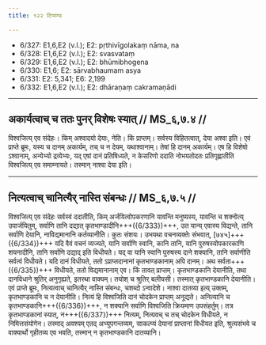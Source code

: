 ```yaml
---
title: १२२ टिप्पण्यः

---
```

- 6/327: E1,6,E2 (v.l.); E2: pṛthivīgolakaṃ nāma, na
- 6/328: E1,6,E2 (v.l.); E2: svasvataṃ
- 6/329: E1,6,E2 (v.l.); E2: bhūmibhogena
- 6/330: E1,6; E2: sārvabhaumam asya
- 6/331: E2: 5,341; E6: 2,199
- 6/332: E1,6,E2 (v.l.); E2: dhāraṇaṃ cakramaṇādi

____________________________________________


## अकार्यत्वाच् च ततः पुनर् विशेषः स्यात् // MS_६,७.४ //

विश्वजित्य् एव संदेहः। किम् अश्वादयो देयाः, नेति। किं प्राप्तम्। सर्वस्य विहितत्वात्, देया अश्वा इति। एवं प्राप्ते ब्रूमः, यस्य च दानम् अकार्यम्, तच् च न देयम्, यथाश्वानाम्। तेषां हि दानम् अकार्यम्। एष हि विशेषो ऽश्वानाम्, अन्येभ्यो द्रव्येभ्यः, यद् एषां दानं प्रतिषिध्यते, न केसरिणो ददाति नोभयतोदतः प्रतिगृह्णातीति विश्वजित्य् एव समाम्नायते। तस्मान् नाश्वा देया इति।


____________________________________________


## नित्यत्वाच् चानित्यैर् नास्ति संबन्धः // MS_६,७.५ //

विश्वजित्य् एव संदेहः सर्वस्वं ददातीति, किम् अर्जयित्वोपकरणानि यावन्ति मनुष्यस्य, यावन्ति च शक्नोत्य् उपार्जयितुम्, सर्वाणि तानि दद्यात् कृतभाण्डादीनि+++({6/333})+++, उत यान्य् एवास्य विद्यन्ते, तानि सर्वाणि देयानि, नाविद्यमानानि कर्तव्यानीति। कुतः संशयः। उभयथा वचनव्यक्तेः संभवात्, [७४५]+++({6/334})+++ यदि वैवं वचनं व्यज्यते, यानि सर्वाणि स्वानि, कानि तानि, यानि पुरुषस्योपकारकाणि शयनादीनि, तानि सर्वाणि दद्याद् इति विधीयते। यद् वा यानि स्वानि पुरुषस्य दाने शक्यानि, तानि सर्वाणीति सर्वत्वं विधीयते। यदि दानं विधीयते, ततो ऽप्राप्तदानानां कृतभाण्डकानाम् अपि दानम्। अथ सर्वता+++({6/335})+++ विधीयते, ततो विद्यमानानाम् एव।
किं तावत् प्राप्तम्। कृतभाण्डकानि देयानीति, तथा दानविधाने श्रुतिर् अनुगृह्यते, इतरथा वाक्यम्। तयोश् च श्रुतिर् बलीयसी। तस्मात् कृतभाण्डकानि देयानीति।
एवं प्राप्ते ब्रूमः, नित्यत्वाच् चानित्यैर् नास्ति संबन्धः, चशब्दो ऽन्वादेशे। नाश्वा दातव्या इत्य् उक्तम्, कृतभाण्डकानि च न देयानीति। नित्यं हि विश्वजिति दानं चोदकेन प्राप्तम् अनूद्यते। अनित्यानि च कृतभाण्डकानि+++({6/336})+++, न शक्यानि सर्वाणि विश्वजिति क्रियमाण उपसंहर्तुम्। तत्र कृतभाण्डकानां स्यात्, न+++({6/337})+++ नित्यम्, नित्यवच् च तच् चोदकेन विधीयते, न निमित्तसंयोगेन। तस्माद् अवश्यम् एतद् अभ्युपगन्तव्यम्, साकल्प्यं देयानां प्राप्तानां विधीयत इति, श्रुत्यसंभवे च वाक्यार्थो गृहीतव्य एव भवति, तस्मान् न कृतभाण्डकानि दातव्यानि।
